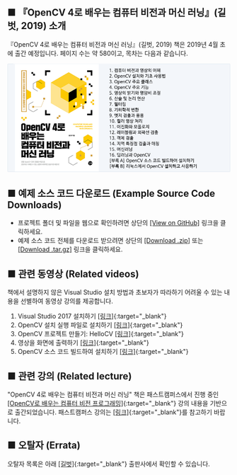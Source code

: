 ## ■ 『OpenCV 4로 배우는 컴퓨터 비전과 머신 러닝』(길벗, 2019) 소개

『OpenCV 4로 배우는 컴퓨터 비전과 머신 러닝』(길벗, 2019) 책은 2019년 4월 초에 출간 예정입니다. 페이지 수는 약 580이고, 목차는 다음과 같습니다.

![Title](title_contents.png)

## ■ 예제 소스 코드 다운로드 (Example Source Code Downloads)

* 프로젝트 폴더 및 파일을 웹으로 확인하려면 상단의 [[View on GitHub]](https://github.com/sunkyoo/opencv4cvml) 링크을 클릭하세요.
* 예제 소스 코드 전체를 다운로드 받으려면 상단의 [[Download .zip]](https://github.com/sunkyoo/opencv4cvml/zipball/master) 또는 [[Download .tar.gz]](https://github.com/sunkyoo/opencv4cvml/tarball/master) 링크을 클릭하세요.


## ■ 관련 동영상 (Related videos)

책에서 설명하지 않은 Visual Studio 설치 방법과 초보자가 따라하기 어려울 수 있는 내용을 선별하여 동영상 강의를 제공합니다.

1. Visual Studio 2017 설치하기 [[링크]](https://youtu.be/jzVNiMeVcvs){:target="_blank"}
2. OpenCV 설치 실행 파일로 설치하기 [[링크]](https://youtu.be/HxDfGHwDSmc){:target="_blank"}
3. OpenCV 프로젝트 만들기: HelloCV [[링크]](https://youtu.be/fKWQIPwNsc8){:target="_blank"}
4. 영상을 화면에 출력하기 [[링크]](https://youtu.be/gcgScMU0XWE){:target="_blank"}
5. OpenCV 소스 코드 빌드하여 설치하기 [[링크]](https://youtu.be/ac75cFPYlOQ){:target="_blank"}


## ■ 관련 강의 (Related lecture)

"OpenCV 4로 배우는 컴퓨터 비전과 머신 러닝" 책은 패스트캠퍼스에서 진행 중인 [[OpenCV로 배우는 컴퓨터 비전 프로그래밍]](https://www.fastcampus.co.kr/dev_camp_cvocv/){:target="_blank"} 강의 내용을 기반으로 출간되었습니다. 패스트캠퍼스 강의는 [[링크]](https://www.fastcampus.co.kr/dev_camp_cvocv/){:target="_blank"}를 참고하기 바랍니다.

## ■ 오탈자 (Errata)
오탈자 목록은 아래 [[길벗]](https://www.gilbut.co.kr/){:target="_blank"} 출판사에서 확인할 수 있습니다.

